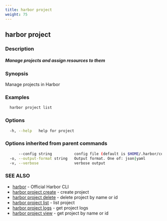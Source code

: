 ```yaml
---
title: harbor project
weight: 75
---
```

## harbor project

### Description

##### Manage projects and assign resources to them

### Synopsis

Manage projects in Harbor

### Examples

```sh
  harbor project list
```

### Options

```sh
  -h, --help   help for project
```

### Options inherited from parent commands

```sh
      --config string          config file (default is $HOME/.harbor/config.yaml) (default "/home/user/.harbor/config.yaml")
  -o, --output-format string   Output format. One of: json|yaml
  -v, --verbose                verbose output
```

### SEE ALSO

* [harbor](harbor.md)	 - Official Harbor CLI
* [harbor project create](harbor-project-create.md)	 - create project
* [harbor project delete](harbor-project-delete.md)	 - delete project by name or id
* [harbor project list](harbor-project-list.md)	 - list project
* [harbor project logs](harbor-project-logs.md)	 - get project logs
* [harbor project view](harbor-project-view.md)	 - get project by name or id

